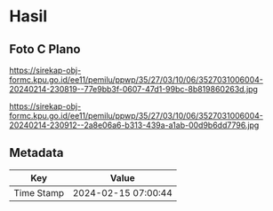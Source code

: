 # Hasil

## Foto C Plano

https://sirekap-obj-formc.kpu.go.id/ee11/pemilu/ppwp/35/27/03/10/06/3527031006004-20240214-230819--77e9bb3f-0607-47d1-99bc-8b819860263d.jpg

https://sirekap-obj-formc.kpu.go.id/ee11/pemilu/ppwp/35/27/03/10/06/3527031006004-20240214-230912--2a8e06a6-b313-439a-a1ab-00d9b6dd7796.jpg


## Metadata

| Key        | Value               |
| ---------- | ------------------- |
| Time Stamp | 2024-02-15 07:00:44 |



